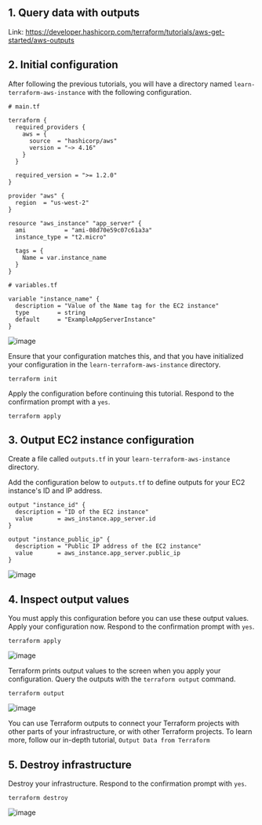 ## 1. Query data with outputs
Link: https://developer.hashicorp.com/terraform/tutorials/aws-get-started/aws-outputs

## 2. Initial configuration
After following the previous tutorials, you will have a directory named `learn-terraform-aws-instance` with the following configuration.

```
# main.tf

terraform {
  required_providers {
    aws = {
      source  = "hashicorp/aws"
      version = "~> 4.16"
    }
  }

  required_version = ">= 1.2.0"
}

provider "aws" {
  region  = "us-west-2"
}

resource "aws_instance" "app_server" {
  ami           = "ami-08d70e59c07c61a3a"
  instance_type = "t2.micro"

  tags = {
    Name = var.instance_name
  }
}

# variables.tf

variable "instance_name" {
  description = "Value of the Name tag for the EC2 instance"
  type        = string
  default     = "ExampleAppServerInstance"
}
```
![image](https://github.com/user-attachments/assets/61e8fcd6-0878-4ca7-a3e2-015e94f09470)

Ensure that your configuration matches this, and that you have initialized your configuration in the `learn-terraform-aws-instance` directory.

```
terraform init
```

Apply the configuration before continuing this tutorial. Respond to the confirmation prompt with a `yes`.

```
terraform apply
```

## 3. Output EC2 instance configuration
Create a file called `outputs.tf` in your `learn-terraform-aws-instance` directory.

Add the configuration below to `outputs.tf` to define outputs for your EC2 instance's ID and IP address.
```
output "instance_id" {
  description = "ID of the EC2 instance"
  value       = aws_instance.app_server.id
}

output "instance_public_ip" {
  description = "Public IP address of the EC2 instance"
  value       = aws_instance.app_server.public_ip
}
```
![image](https://github.com/user-attachments/assets/f6e1fe73-a59c-4be5-abe6-00dcce278e18)

## 4. Inspect output values
You must apply this configuration before you can use these output values. Apply your configuration now. Respond to the confirmation prompt with `yes`.
```
terraform apply
```
![image](https://github.com/user-attachments/assets/a99f4abc-95fd-4954-b997-14237f08f0a3)

Terraform prints output values to the screen when you apply your configuration. Query the outputs with the `terraform output` command.
```
terraform output
```
![image](https://github.com/user-attachments/assets/f596bcd9-bffc-4b8c-890c-4c32632760c1)

You can use Terraform outputs to connect your Terraform projects with other parts of your infrastructure, or with other Terraform projects. To learn more, follow our in-depth tutorial, `Output Data from Terraform`

## 5. Destroy infrastructure
Destroy your infrastructure. Respond to the confirmation prompt with `yes`.
```
terraform destroy
```
![image](https://github.com/user-attachments/assets/37ff8145-c302-4e52-8086-b07b1eaff832)

























